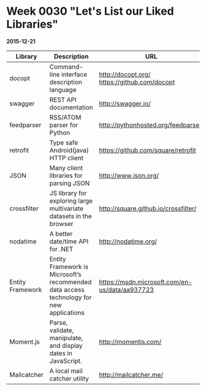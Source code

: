 # Week 0030 "Let's List our Liked Libraries"
**2015-12-21**

Library|Description|URL
-------|-----------|---
docopt|Command-line interface description language|http://docopt.org/ https://github.com/docopt
swagger|REST API documentation|http://swagger.io/
feedparser|RSS/ATOM parser for Python|http://pythonhosted.org/feedparser/
retrofit|Type safe Android(java) HTTP client|https://github.com/square/retrofit
JSON|Many client libraries for parsing JSON|http://www.json.org/
crossfilter|JS library for exploring large multivariate datasets in the browser|http://square.github.io/crossfilter/
nodatime|A better date/time API for .NET|http://nodatime.org/
Entity Framework|Entity Framework is Microsoft’s recommended data access technology for new applications|https://msdn.microsoft.com/en-us/data/aa937723
Moment.js|Parse, validate, manipulate, and display dates in JavaScript.|http://momentjs.com/
Mailcatcher|A local mail catcher utility|http://mailcatcher.me/
